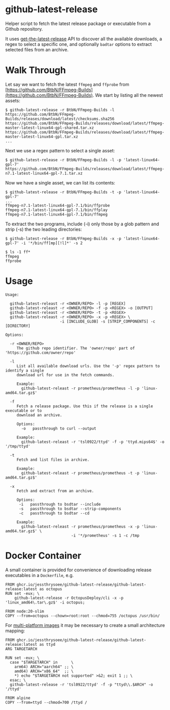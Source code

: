 # github-latest-release

Helper script to fetch the latest release package or executable from a Github repository.

It uses [get-the-latest-release](https://docs.github.com/en/rest/releases/releases?apiVersion=2022-11-28#get-the-latest-release) API
to discover all the available downloads, a regex to select a specific one, and optionally `badtar` options to extract selected files
from an archive.

# Walk Through

Let say we want to fetch the latest `ffmpeg` and `ffprobe` from [https://github.com/BtbN/FFmpeg-Builds](https://github.com/BtbN/FFmpeg-Builds).
We start by listing all the newest assets:

    $ github-latest-release -r BtbN/FFmpeg-Builds -l
    https://github.com/BtbN/FFmpeg-Builds/releases/download/latest/checksums.sha256
    https://github.com/BtbN/FFmpeg-Builds/releases/download/latest/ffmpeg-master-latest-linux64-gpl-shared.tar.xz
    https://github.com/BtbN/FFmpeg-Builds/releases/download/latest/ffmpeg-master-latest-linux64-gpl.tar.xz
    ...

Next we use a regex pattern to select a single asset:

    $ github-latest-release -r BtbN/FFmpeg-Builds -l -p 'latest-linux64-gpl-7'
    https://github.com/BtbN/FFmpeg-Builds/releases/download/latest/ffmpeg-n7.1-latest-linux64-gpl-7.1.tar.xz

Now we have a single asset, we can list its contents:

    $ github-latest-release -r BtbN/FFmpeg-Builds -t -p 'latest-linux64-gpl-7'
    ...
    ffmpeg-n7.1-latest-linux64-gpl-7.1/bin/ffprobe
    ffmpeg-n7.1-latest-linux64-gpl-7.1/bin/ffplay
    ffmpeg-n7.1-latest-linux64-gpl-7.1/bin/ffmpeg

To extract the two programs, include (-i) only those by a glob pattern and strip (-s) the two leading directories:

    $ github-latest-release -r BtbN/FFmpeg-Builds -x -p 'latest-linux64-gpl-7' -i '*/bin/ff[mp][!l]*' -s 2

    $ ls -1 ff*
    ffmpeg
    ffprobe

# Usage

    Usage:

      github-latest-releast -r <OWNER/REPO> -l -p [REGEX]
      github-latest-releast -r <OWNER/REPO> -f -p <REGEX> -o [OUTPUT]
      github-latest-releast -r <OWNER/REPO> -t -p <REGEX>
      github-latest-releast -r <OWNER/REPO> -x -p <REGEX> \
                            -i [INCLUDE_GLOB] -s [STRIP_COMPONENTS] -c [DIRECTORY]

    Options:

      -r <OWNER/REPO>
         The github repo identifier. The 'owner/repo' part of 'https://github.com/owner/repo'

      -l
         List all available download urls. Use the '-p' regex pattern to identify a single
         download url for use in the fetch commands.

         Example:
           github-latest-releast -r prometheus/prometheus -l -p 'linux-amd64.tar.gz$'

      -f
         Fetch a release package. Use this if the release is a single executable or to
         download an archive.

         Options:
           -o   passthrough to curl --output

         Example:
           github-latest-releast -r 'tsl0922/ttyd' -f -p 'ttyd.mips64$' -o '/tmp/ttyd'

      -t
         Fetch and list files in archive.

         Example:
           github-latest-releast -r prometheus/prometheus -t -p 'linux-amd64.tar.gz$'

      -x
         Fetch and extract from an archive.

         Options:
          -i   passthrough to bsdtar --include
          -s   passthrough to bsdtar --strip-components
          -c   passthrough to bsdtar --cd

         Example:
           github-latest-releast -r prometheus/prometheus -x -p 'linux-amd64.tar.gz$' \
                                 -i '*/prometheus' -s 1 -c /tmp

# Docker Container

A small container is provided for convenience of downloading release executables in a `Dockerfile`, e.g.

    FROM ghcr.io/jessthrysoee/github-latest-release/github-latest-release:latest as octopus
    RUN set -eux; \
        github-latest-release -r OctopusDeploy/cli -x -p 'linux_amd64\.tar\.gz$' -i octopus;

    FROM node:20-slim
    COPY --from=octopus --chown=root:root --chmod=755 /octopus /usr/bin/

For [multi-platform images](https://docs.docker.com/build/building/multi-platform/) it may be necessary to create a small
architecture mapping:

    FROM ghcr.io/jessthrysoee/github-latest-release/github-latest-release:latest as ttyd
    ARG TARGETARCH

    RUN set -eux; \
      case "$TARGETARCH" in      \
        arm64) ARCH="aarch64" ;; \
        amd64) ARCH="x86_64"  ;; \
        *) echo "$TARGETARCH not supported" >&2; exit 1 ;; \
      esac; \
      github-latest-release -r 'tsl0922/ttyd' -f -p "ttyd\\.$ARCH" -o '/ttyd'

    FROM alpine
    COPY --from=ttyd --chmod=700 /ttyd /
